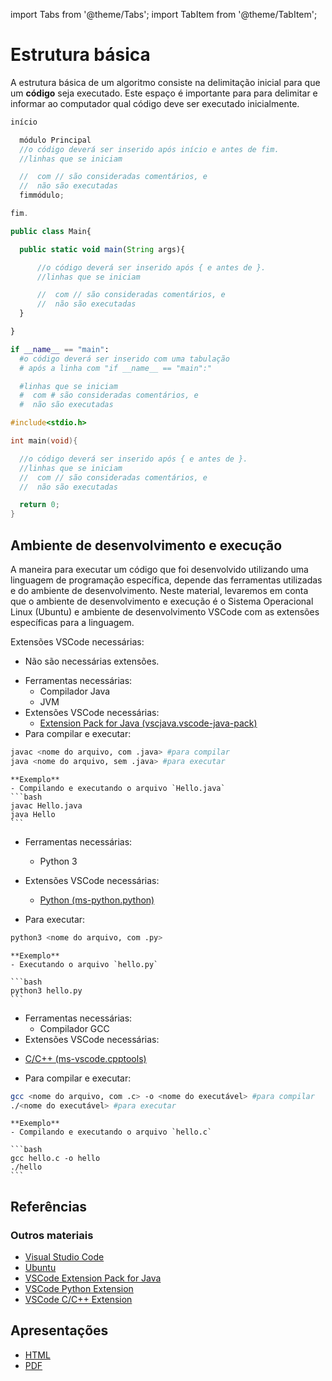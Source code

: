 import Tabs from '@theme/Tabs';
import TabItem from '@theme/TabItem';

<!-- marp-header -->

# Estrutura básica

A estrutura básica de um algoritmo consiste na delimitação inicial para que um **código** seja executado. Este espaço é importante para para delimitar e informar ao computador qual código deve ser executado inicialmente.


<Tabs groupId='language'>
  <TabItem value="pseudocodigo" label="Pseudocódigo" default>

  ```c
  início

    módulo Principal
    //o código deverá ser inserido após início e antes de fim.
    //linhas que se iniciam 
  
    //  com // são consideradas comentários, e 
    //  não são executadas
    fimmódulo;

  fim.
  ```

  </TabItem>
  <TabItem value="java" label="Java">

  ```javascript
  public class Main{

    public static void main(String args){

        //o código deverá ser inserido após { e antes de }.
        //linhas que se iniciam 

        //  com // são consideradas comentários, e 
        //  não são executadas
    }

  }
  ```

  </TabItem>
  <TabItem value="python" label="Python">

  ```python
  if __name__ == "main":
    #o código deverá ser inserido com uma tabulação
    # após a linha com "if __name__ == "main":"

    #linhas que se iniciam 
    #  com # são consideradas comentários, e 
    #  não são executadas
  ```

  </TabItem>
  <TabItem value="c" label="C">

  ```c
  #include<stdio.h>
  
  int main(void){

    //o código deverá ser inserido após { e antes de }.
    //linhas que se iniciam 
    //  com // são consideradas comentários, e 
    //  não são executadas

    return 0;
  }
  ```

  </TabItem>
</Tabs>

## Ambiente de desenvolvimento e execução

A maneira para executar um código que foi desenvolvido utilizando uma linguagem de programação específica, depende das ferramentas utilizadas e do ambiente de desenvolvimento. Neste material, levaremos em conta que o ambiente de desenvolvimento e execução é o Sistema Operacional Linux (Ubuntu) e ambiente de desenvolvimento VSCode com as extensões específicas para a linguagem.


<Tabs groupId='language'>
  <TabItem value="pseudocodigo" label="Pseudocódigo" default>

  Extensões VSCode necessárias:
  <ul>
    <li><a>Não são necessárias extensões.</a></li>
  </ul>


  </TabItem>
  <TabItem value="java" label="Java">

  - Ferramentas necessárias:
    - Compilador Java
    - JVM
  - Extensões VSCode necessárias:
    - [Extension Pack for Java (vscjava.vscode-java-pack)](https://marketplace.visualstudio.com/items?itemName=vscjava.vscode-java-pack)
  - Para compilar e executar:

  ```bash
  javac <nome do arquivo, com .java> #para compilar
  java <nome do arquivo, sem .java> #para executar
  ```

    **Exemplo**
    - Compilando e executando o arquivo `Hello.java`
    ```bash
    javac Hello.java
    java Hello
    ```



  </TabItem>
  <TabItem value="python" label="Python">

  - Ferramentas necessárias:
    - Python 3
  - Extensões VSCode necessárias:
    - [Python (ms-python.python)](https://marketplace.visualstudio.com/items?itemName=ms-python.python)

  - Para executar:

  ```bash
  python3 <nome do arquivo, com .py>
  ```

    **Exemplo**
    - Executando o arquivo `hello.py`  
    
    ```bash
    python3 hello.py
    ```




  </TabItem>

  <TabItem value="c" label="C">

  - Ferramentas necessárias:
    - Compilador GCC
  - Extensões VSCode necessárias:
  <ul>
    <li><a href="https://marketplace.visualstudio.com/items?itemName=ms-vscode.cpptools">C/C++ (ms-vscode.cpptools)</a></li>
  </ul>

  - Para compilar e executar:

  ```bash
  gcc <nome do arquivo, com .c> -o <nome do executável> #para compilar
  ./<nome do executável> #para executar
  ```

    **Exemplo**
    - Compilando e executando o arquivo `hello.c`  
    
    ```bash
    gcc hello.c -o hello
    ./hello
    ```


  </TabItem>

</Tabs>

## Referências

### Outros materiais
- [Visual Studio Code](https://code.visualstudio.com)
- [Ubuntu](https://ubuntu.com/download)
- [VSCode Extension Pack for Java](https://marketplace.visualstudio.com/items?itemName=vscjava.vscode-java-pack)
- [VSCode Python Extension](https://marketplace.visualstudio.com/items?itemName=ms-python.python)
- [VSCode C/C++ Extension](https://marketplace.visualstudio.com/items?itemName=ms-vscode.cpptools)

## Apresentações
- [HTML](pathname:///slides/Algoritmos/02-Basicos/01-Estrutura_basica.html)
- [PDF](pathname:///slides/Algoritmos/02-Basicos/01-Estrutura_basica.pdf)